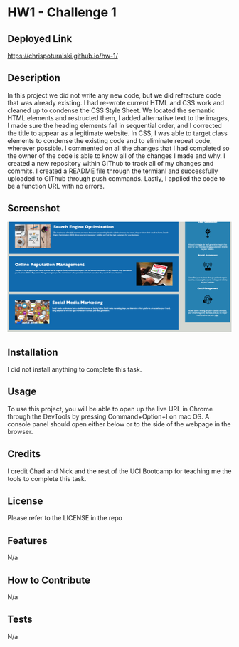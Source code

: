 # HW1 - Challenge 1

## Deployed Link

https://chrispoturalski.github.io/hw-1/

## Description

In this project we did not write any new code, but we did refracture code that was already existing. I had re-wrote current HTML and CSS work and cleaned up to condense the CSS Style Sheet.
We located the semantic HTML elements and restructed them, I added alternative text to the images, I made sure the heading elements fall in sequential order, and I corrected the title to appear as a legitimate website. In CSS, I was able to target class elements to condense the existing code and to eliminate repeat code, wherever possible. I commented on all the changes that I had completed so the owner of the code is able to know all of the changes I made and why.
I created a new repository within GIThub to track all of my changes and commits. I created a README file through the termianl and successfully uploaded to GIThub through push commands.
Lastly, I applied the code to be a function URL with no errors.

## Screenshot

![portfolio](./assets/images/Screen%20Shot%202023-02-16%20at%207.30.14%20PM.png)

## Installation

I did not install anything to complete this task.

## Usage

To use this project, you will be able to open up the live URL in Chrome through the DevTools by pressing Command+Option+I on mac OS. A console panel should open either below or to the side of the webpage in the browser. 

## Credits

I credit Chad and Nick and the rest of the UCI Bootcamp for teaching me the tools to complete this task.

## License

Please refer to the LICENSE in the repo

## Features

N/a

## How to Contribute

N/a

## Tests

N/a